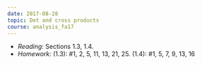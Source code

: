 ```yaml
---
date: 2017-08-28
topic: Dot and cross products
course: analysis_fa17
---
```


- *Reading*: Sections 1.3, 1.4.
- *Homework*: (1.3): #1, 2, 5, 11, 13, 21, 25. (1.4): #1, 5, 7, 9, 13, 16
